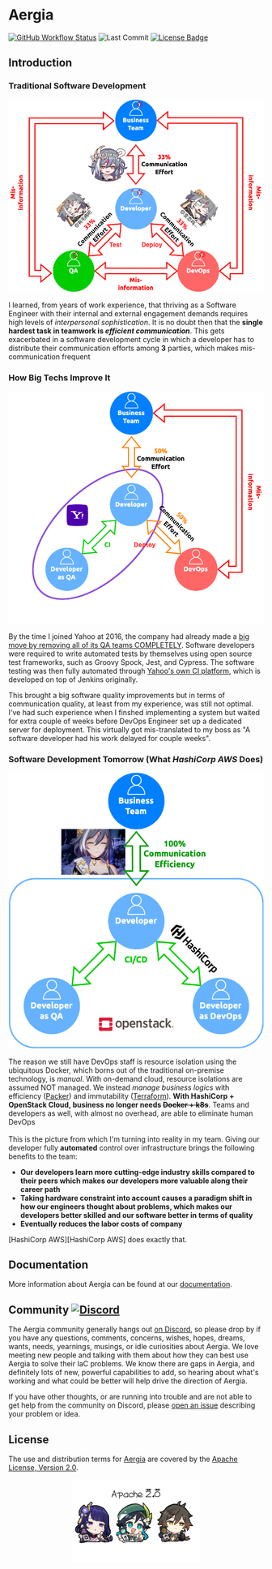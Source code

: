 [//]: # (Copyright Jiaqi Liu)

[//]: # (Licensed under the Apache License, Version 2.0 &#40;the "License"&#41;;)
[//]: # (you may not use this file except in compliance with the License.)
[//]: # (You may obtain a copy of the License at)

[//]: # (    http://www.apache.org/licenses/LICENSE-2.0)

[//]: # (Unless required by applicable law or agreed to in writing, software)
[//]: # (distributed under the License is distributed on an "AS IS" BASIS,)
[//]: # (WITHOUT WARRANTIES OR CONDITIONS OF ANY KIND, either express or implied.)
[//]: # (See the License for the specific language governing permissions and)
[//]: # (limitations under the License.)

Aergia
======

[![GitHub Workflow Status][GitHub Workflow Status]](https://github.com/QubitPi/aergia/actions/workflows/ci-cd.yml)
![Last Commit]
[![License Badge][License Badge]](https://www.apache.org/licenses/LICENSE-2.0)

Introduction
------------

### Traditional Software Development

![Error loading traditional.png](https://github.com/QubitPi/QubitPi/blob/master/img/hashicorp-aws/traditional.png?raw=true)

I learned, from years of work experience, that thriving as a Software Engineer with their internal and external
engagement demands requires high levels of _interpersonal sophistication_. It is no doubt then that the **single
hardest task in teamwork is _efficient communication_**. This gets exacerbated in a software development cycle in which
a developer has to distribute their communication efforts among **3** parties, which makes mis-communication frequent

### How Big Techs Improve It

![Error loading yahoo.png](https://github.com/QubitPi/QubitPi/blob/master/img/hashicorp-aws/yahoo.png?raw=true)

By the time I joined Yahoo at 2016, the company had already made a
[big move by removing all of its QA teams COMPLETELY][Yahoo removed QA]. Software developers were required to write
automated tests by themselves using open source test frameworks, such as Groovy Spock, Jest, and Cypress. The software
testing was then fully automated through [Yahoo's own CI platform][Screwdriver], which is developed on top of
Jenkins originally.

This brought a big software quality improvements but in terms of communication
quality, at least from my experience, was still not optimal. I've had such experience when I finshed implementing a
system but waited for extra couple of weeks before DevOps Engineer set up a dedicated server for deployment. This
virtually got mis-translated to my boss as "A software developer had his work delayed for couple weeks".

### Software Development Tomorrow (What _HashiCorp AWS_ Does)

![Error loading new.png](https://github.com/QubitPi/QubitPi/blob/master/img/hashicorp-aws/new.png?raw=true)

The reason we still have DevOps staff is resource isolation using the ubiquitous Docker, which borns out of the
traditional on-premise technology, is _manual_. With on-demand cloud, resource isolations are assumed NOT managed. We
instead _manage business logics_ with efficiency ([Packer][HashiCrop Packer]) and immutability
([Terraform][HashiCrop Terraform]). **With HashiCorp + OpenStack Cloud, business no longer needs ~~Docker + k8s~~**. 
Teams and developers as well, with almost no overhead, are able to eliminate human DevOps<br/><br/>This is the picture 
from which I'm turning into reality in my team. Giving our developer fully **automated** control over infrastructure 
brings the following benefits to the team:

- **Our developers learn more cutting-edge industry skills compared to their peers which makes our developers more
  valuable along their career path**
- **Taking hardware constraint into account causes a paradigm shift in how our engineers thought about problems, which
  makes our developers better skilled and our software better in terms of quality**
- **Eventually reduces the labor costs of company**

[HashiCorp AWS][HashiCorp AWS] does exactly that.

Documentation
-------------

More information about Aergia can be found at our [documentation][Aergia].

Community [![Discord]](https://discord.com/widget?id=1060753787125514332)
-------------------------------------------------------------------------

The Aergia community generally hangs out [on Discord](https://discord.com/widget?id=1060753787125514332), so please drop
by if you have any questions, comments, concerns, wishes, hopes, dreams, wants, needs, yearnings, musings, or idle
curiosities about Aergia. We love meeting new people and talking with them about how they can best use Aergia to solve
their IaC problems. We know there are gaps in Aergia, and definitely lots of new, powerful capabilities to add, so
hearing about what's working and what could be better will help drive the direction of Aergia.

If you have other thoughts, or are running into trouble and are not able to get help from the community on Discord,
please [open an issue](https://github.com/QubitPi/aergia/issues) describing your problem or idea.

License
-------

The use and distribution terms for [Aergia] are covered by the [Apache License, Version 2.0].

<div align="center">
    <a href="https://opensource.org/licenses">
        <img align="center" width="50%" alt="License Illustration" src="https://github.com/QubitPi/QubitPi/blob/master/img/apache-2.png?raw=true">
    </a>
</div>

[Aergia]: https://qubitpi.github.io/aergia/
[Apache License, Version 2.0]: http://www.apache.org/licenses/LICENSE-2.0.html

[Discord]: https://img.shields.io/discord/1060753787125514332?color=5865F2&logo=discord&logoColor=ffffff&style=for-the-badge

[GitHub Workflow Status]: https://img.shields.io/github/actions/workflow/status/QubitPi/aergia/ci-cd.yml?branch=master&logo=github&style=for-the-badge

[HashiCrop Packer]: https://qubitpi.github.io/hashicorp-packer/packer/docs
[HashiCrop Terraform]: https://qubitpi.github.io/hashicorp-terraform/terraform/docs

[Last Commit]: https://img.shields.io/github/last-commit/QubitPi/aergia/master?logo=github&style=for-the-badge
[License Badge]: https://img.shields.io/badge/Apache%202.0-F25910.svg?style=for-the-badge&logo=Apache&logoColor=white

[Screwdriver]: https://screwdriver.cd/

[Yahoo removed QA]: https://spectrum.ieee.org/yahoos-engineers-move-to-coding-without-a-net
